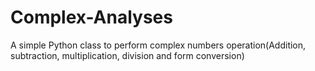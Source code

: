 # Complex-Analyses
A simple Python class to perform complex numbers operation(Addition, subtraction, multiplication, division and form conversion) 
